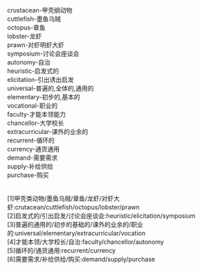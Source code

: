 crustacean-甲壳纲动物<br>
cuttlefish-墨鱼乌贼<br>
octopus-章鱼<br>
lobster-龙虾<br>
prawn-对虾明虾大虾<br>
symposium-讨论会座谈会<br>
autonomy-自治<br>
heuristic-启发式的<br>
elicitation-引出诱出启发<br>
universal-普遍的,全体的,通用的<br>
elementary-初步的,基本的<br>
vocational-职业的<br>
faculty-才能本领能力<br>
chancellor-大学校长<br>
extracurricular-课外的业余的<br>
recurrent-循环的<br>
currency-通货通用<br>
demand-需要需求<br>
supply-补给供给<br>
purchase-购买<br>
<br>
<br>
[1]甲壳类动物/墨鱼乌贼/章鱼/龙虾/对虾大虾:crutacean/cuttlefish/octopus/lobster/prawn<br>
[2]启发式的/引出启发/讨论会座谈会:heuristic/elicitation/symposium<br>
[3]普遍的通用的/初步的基础的/课外的业余的/职业的:universal/elementary/extracurricular/vocation<br>
[4]才能本领/大学校长/自治:faculty/chancellor/autonomy<br>
[5]循环的/通货通用:recurrent/currency<br>
[6]需要需求/补给供给/购买:demand/supply/purchase<br>
<br>
<br>
<br>
<br>
<br>
<br>
<br>
<br>